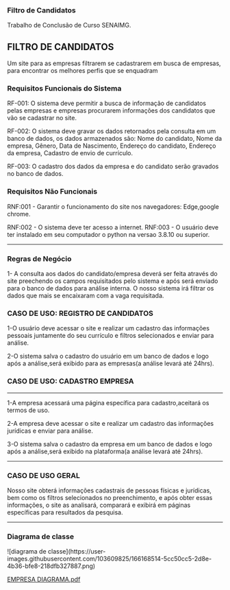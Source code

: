 <h3>Filtro de Candidatos</h3>
Trabalho de Conclusão de Curso SENAIMG.

<h2>FILTRO DE CANDIDATOS</h2>
Um site para as empresas filtrarem  se cadastrarem em busca de empresas, para encontrar os melhores perfis que se enquadram 

<h3>Requisitos Funcionais do Sistema</h3>

RF-001: O sistema deve permitir a busca de informação de candidatos pelas empresas e empresas procurarem informações dos candidatos que vão se cadastrar no site.

RF-002: O sistema deve gravar os dados retornados pela consulta em um banco de dados, os dados armazenados são: Nome do candidato, Nome da empresa, Gênero, Data de Nascimento, Endereço do candidato, Endereço da empresa, Cadastro de envio de currículo.

RF-003: O cadastro dos dados da empresa e do candidato serão gravados no banco de dados.


<h3>Requisitos Não Funcionais</h3>
RNF:001 - Garantir o funcionamento do site nos navegadores: Edge,google chrome.

RNF:002 - O sistema deve ter acesso a internet.
RNF:003 - O usuário deve ter instalado em seu computador o python na versao 3.8.10 ou superior.
<hr>
<h3>Regras de Negócio</h3> 

1- A consulta aos dados do candidato/empresa deverá ser feita através do site preechendo os campos requisitados pelo sistema e após será enviado para o banco de dados para análise interna. O nosso sistema irá filtrar os dados que mais se encaixaram com a vaga requisitada.

<h3>CASO DE USO: REGISTRO DE CANDIDATOS </h3>

1-O usuário deve acessar o site e realizar um cadastro das informações pessoais juntamente do seu currículo e filtros selecionados e enviar para análise.

2-O sistema salva o cadastro do usuário em um banco de dados e logo após a análise,será exibido para as empresas(a análise levará até 24hrs).

<h3>CASO DE USO: CADASTRO EMPRESA </h3>
<hr>
1-A empresa acessará uma página específica para cadastro,aceitará os termos de uso.

2-A empresa deve acessar o site e realizar um cadastro das informações jurídicas e enviar para análise.

3-O sistema salva o cadastro da empresa em um banco de dados e logo após a análise,será exibido na plataforma(a análise levará até 24hrs).
<hr>
<h3>CASO DE USO GERAL</h3>
Nosso site obterá informações cadastrais de pessoas físicas e jurídicas, bem como os filtros selecionados no preenchimento, e após obter essas informações, o site as analisará, comparará e exibirá em páginas específicas para resultados da pesquisa.
<hr>
<h3>Diagrama de classe</h3>
![diagrama de classe](https://user-images.githubusercontent.com/103609825/166168514-5cc50cc5-2d8e-4b36-bfe8-218dfb327887.png)

[EMPRESA DIAGRAMA.pdf](https://github.com/RenatodePaula19/senaitcc-filtro-de-candidatos/files/8627849/EMPRESA.DIAGRAMA.pdf)











